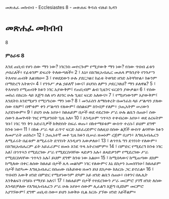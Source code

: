 ﻿
 መጽሐፈ መክብብ - Ecclesiastes 8 - መጽሐፍ ቅዱስ ብሉይ ኪዳን
# መጽሐፈ መክብብ
8
### ምዕራፍ 8
እንደ ጠቢብ የሆነ ሰው ማን ነው? ነገርንስ መተርጐም የሚያውቅ ማን ነው? የሰው ጥበብ ፊቱን ታበራለች፥ የፊቱንም ድፍረት ትለውጣለች።
2 ፤ እኔ። በእግዚአብሔር መሐላ ምክንያት የንጉሥን ትእዛዝ ጠብቅ እልሃለሁ።
3 ፤ የወደደውን ሁሉ ያደርጋልና ከፊቱ ትወገድ ዘንድ አትቸኵል፥ ክፉንም በማድረግ አትጽና።
4 ፤ የንጉሥ ቃል ኃይለኛ ነውና፤ ይህንስ ለምን ታደርጋለህ? ማን ይለዋል?
5 ፤ ትእዛዝን የሚጠብቅ ክፉን ነገር አያውቅም፤ የጠቢብም ልብ ጊዜንና ፍርድን ያውቃል።
6 ፤ የሰው መከራ በእርሱ ላይ እጅግ ስለ ሆነ ለነገር ሁሉ ጊዜና ፍርድ አለውና።
7 ፤ የሚሆነውንም አያውቅም፤ እንዴትስ እንደሚሆን የሚነግረው ማን ነው?
8 ፤ መንፈስን ለማስቀረት በመንፈስ ላይ ሥልጣን ያለው ሰው የለም፤ በሞቱም ቀን ሥልጣን የለውም፤ በሰልፍም ስንብቻ የለም፥ ኃጢአትም ሠሪውን አያድነውም።
9 ፤ ይህን ሁሉ አየሁ፥ ከፀሐይም በታች ወደ ተደረገው ሥራ ሁሉ ልቤን ሰጠሁ፤ ሰው ሰውን ለመጕዳት ገዢ የሚሆንበት ጊዜ አለ።
10 ፤ እንዲሁም ኀጥኣን ተቀብረው አየሁ፥ ወደ ዕረፍትም ገቡ፤ ነገር ግን ቅን አድራጊዎች ከቅድስት ስፍራ ወጡ፥ በከተማይቱም ውስጥ ተረሱ፤ ይህም ደግሞ ከንቱ ነው።
11 ፤ በክፉ ሥራ ላይ ፈጥኖ ፍርድ አይፈረድምና ስለዚህ በሰው ልጆች ውስጥ ልባቸው ክፉን ለመሥራት ጠነከረ።
12 ፤ ኃጢአተኛ መቶ ጊዜ ክፉን ቢሠራ ዘመኑም ረጅም ቢሆን፥ እግዚአብሔርን ለሚፈሩት በፊቱም ለሚፈሩት ደኅንነት እንዲሆን አውቃለሁ፤
13 ፤ ለኀጥእ ግን ደኅንነት የለውም፥ በእግዚአብሔርም ፊት አይፈራምና ዘመኑ እንደ ጥላ አትረዝምም።
14 ፤ በምድር የሚደረግ ከንቱ ነገር አለ፤ በኀጥኣን የሚደረገው ሥራ የሚደርስባቸው ጻድቃን አሉ፥ ለጻድቃንም የሚደረገው ሥራ የሚደርስላቸው ኀጥኣን አሉ፤ ይህም ደግሞ ከንቱ ነው አልሁ።
15 ፤ ከሚበላውና ከሚጠጣው ደስም ከሚለው በቀር ለሰው ከፀሐይ በታች ሌላ መልካም ነገር የለውምና እኔ ደስታን አመሰገንሁ፤ ከፀሐይም በታች ከድካሙ እግዚአብሔር በሰጠው በሕይወቱ ዘመን ይህ ደስታው ከእርሱ ጋር ይኖራል።
16 ፤ ጥበብን አውቅ ዘንድ በምድር የሚሆነውንም ድካም አይ ዘንድ ልቤን ሰጠሁ፥ በቀንና በሌሊት እንቅልፍን በዓይኑ የማያይ አለና፤
17 ፤ ከፀሐይም በታች የተደረገውን ሥራ መርምሮ ያገኝ ዘንድ ለሰው እንዳይቻለው የእግዚአብሔርን ሥራ ሁሉ አየሁ። ሰውም ሊፈልግ እጅግ ቢደክም መርምሮ አያገኘውም፤ ደግሞ ጠቢብ ሰው። ይህን አወቅሁ ቢል እርሱ ያኘው ዘንድ አይችልም። 
